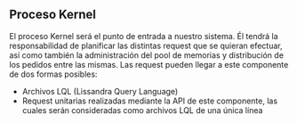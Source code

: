## Proceso Kernel

El proceso Kernel será el punto de entrada a nuestro sistema. 
Él tendrá la responsabilidad de planificar las distintas request que se quieran efectuar, así como también la administración del pool de memorias y distribución de los pedidos entre las mismas.
Las request pueden llegar a este componente de dos formas posibles:
 - Archivos LQL (Lissandra Query Language)
 - Request unitarias realizadas mediante la API de este componente, las cuales serán consideradas como archivos LQL de una única línea
